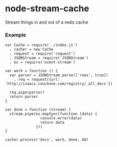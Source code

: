 node-stream-cache
=================

Stream things in and out of a redis cache


### Example

```
var Cache = require('./index.js')
  , cacher = new Cache
  , request = require('request')
  , JSONStream = require('JSONStream')
  , es = require('event-stream')

var work = function () {
  var parser = JSONStream.parse(['rows', true])
    , req = request({url: 'http://isaacs.couchone.com/registry/_all_docs'})

  req.pipe(parser)
  return parser
}

var done = function (stream) {
  stream.pipe(es.mapSync(function (data) {
                console.error(data)
                return data
              }))
}

cacher.process('docs', work, done, 60)
```